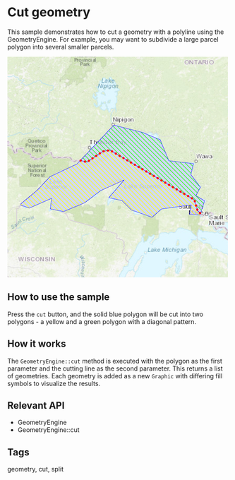 # Cut geometry

This sample demonstrates how to cut a geometry with a polyline using the GeometryEngine. For example, you may want to subdivide a large parcel polygon into several smaller parcels.

![](screenshot.png)

## How to use the sample
Press the `cut` button, and the solid blue polygon will be cut into two polygons - a yellow and a green polygon with a diagonal pattern.

## How it works
The `GeometryEngine::cut` method is executed with the polygon as the first parameter and the cutting line as the second parameter. This returns a list of geometries. Each geometry is added as a new `Graphic` with differing fill symbols to visualize the results.

## Relevant API
 - GeometryEngine
 - GeometryEngine::cut

## Tags
geometry, cut, split
